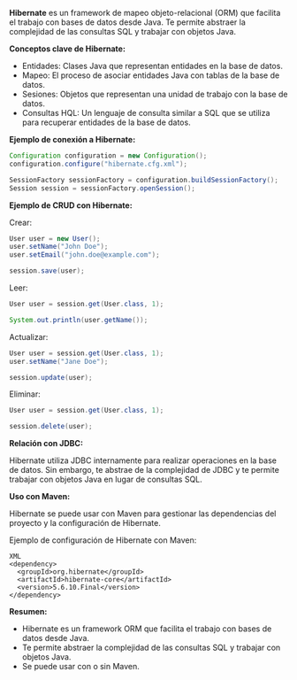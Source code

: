 **Hibernate** es un framework de mapeo objeto-relacional (ORM) que facilita el trabajo con bases de datos desde Java. Te permite abstraer la complejidad de las consultas SQL y trabajar con objetos Java.

**Conceptos clave de Hibernate:**

- Entidades: Clases Java que representan entidades en la base de datos.
- Mapeo: El proceso de asociar entidades Java con tablas de la base de datos.
- Sesiones: Objetos que representan una unidad de trabajo con la base de datos.
- Consultas HQL: Un lenguaje de consulta similar a SQL que se utiliza para recuperar entidades de la base de datos.

**Ejemplo de conexión a Hibernate:**

```Java
Configuration configuration = new Configuration();
configuration.configure("hibernate.cfg.xml");

SessionFactory sessionFactory = configuration.buildSessionFactory();
Session session = sessionFactory.openSession();
```

**Ejemplo de CRUD con Hibernate:**

Crear:

```Java
User user = new User();
user.setName("John Doe");
user.setEmail("john.doe@example.com");

session.save(user);
```

Leer:

```Java
User user = session.get(User.class, 1);

System.out.println(user.getName());
```

Actualizar:

```Java
User user = session.get(User.class, 1);
user.setName("Jane Doe");

session.update(user);
```

Eliminar:

```Java
User user = session.get(User.class, 1);

session.delete(user);
```

**Relación con JDBC:**

Hibernate utiliza JDBC internamente para realizar operaciones en la base de datos. Sin embargo, te abstrae de la complejidad de JDBC y te permite trabajar con objetos Java en lugar de consultas SQL.

**Uso con Maven:**

Hibernate se puede usar con Maven para gestionar las dependencias del proyecto y la configuración de Hibernate.

Ejemplo de configuración de Hibernate con Maven:

```
XML
<dependency>
  <groupId>org.hibernate</groupId>
  <artifactId>hibernate-core</artifactId>
  <version>5.6.10.Final</version>
</dependency>
```

**Resumen:**

- Hibernate es un framework ORM que facilita el trabajo con bases de datos desde Java.
- Te permite abstraer la complejidad de las consultas SQL y trabajar con objetos Java.
- Se puede usar con o sin Maven.
